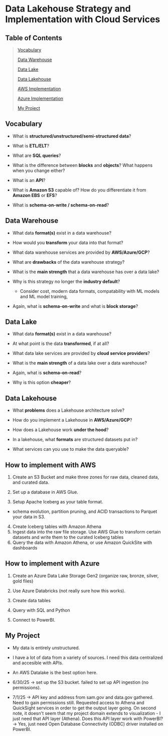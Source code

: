 # Data Lakehouse Strategy and Implementation with Cloud Services
## Table of Contents
>[Vocabulary](#vocabulary)
>
>[Data Warehouse](#data-warehouse)
>
>[Data Lake](#data-lake)
>
>[Data Lakehouse](#data-lakehouse)
>
>[AWS Implementation](#how-to-implement-with-aws)
>
>[Azure Implementation](#how-to-implement-with-azure)
>
>[My Project](#my-project)

## Vocabulary
- What is **structured/unstructured/semi-structured data**?

- What is **ETL/ELT**?
- What are **SQL queries**?
- What is the difference between **blocks** and **objects**? What happens when you change either?
- What is an **API**? 
- What is **Amazon S3** capable of? How do you differentiate it from **Amazon EBS** or **EFS**?
- What is **schema-on-write / schema-on-read**?

## Data Warehouse
- What data **format(s)** exist in a data warehouse?

- How would you **transform** your data into that format?
- What data warehouse services are provided by **AWS/Azure/GCP**?
- What are **drawbacks** of the data warehouse strategy?
- What is the **main strength** that a data warehouse has over a data lake?
- Why is this strategy no longer the **industry default**?
    - Consider cost, modern data formats, compatability with ML models and ML model training, 
- Again, what is **schema-on-write** and what is **block storage**?

## Data Lake
- What data **format(s)** exist in a data warehouse?

- At what point is the data **transformed**, if at all?
- What data lake services are provided by **cloud service providers**?
- What is the **main strength** of a data lake over a data warehouse?
- Again, what is **schema-on-read**?
- Why is this option **cheaper**?

## Data Lakehouse
- What **problems** does a Lakehouse architecture solve?

- How do you implement a Lakehouse in **AWS/Azure/GCP**?
- How does a Lakehouse work **under the hood**?
- In a lakehouse, what **formats** are structured datasets put in?
- What services can you use to make the data queryable?

## How to implement with AWS
1. Create an S3 Bucket and make three zones for raw data, cleaned data, and curated data.

2. Set up a database in AWS Glue.
3. Setup Apache Iceberg as your table format.
- schema evolution, partition pruning, and ACID transactions to Parquet your data in S3.
4. Create Iceberg tables with Amazon Athena
5. Ingest data into the raw file storage. Use AWS Glue to transform certain datasets and write them to the curated Iceberg tables
6. Query the data with Amazon Athena, or use Amazon QuickSite with dashboards

## How to implement with Azure
1. Create an Azure Data Lake Storage Gen2 (organize raw, bronze, silver, gold files)

2. Use Azure Databricks (not really sure how this works).
3. Create data tables
4. Query with SQL and Python
5. Connect to PowerBI.

## My Project
- My data is entirely unstructured.

- I have a lot of data from a variety of sources. I need this data centralized and accesible with APIs. 
- An AWS Datalake is the best option here.
- 6/30/25 -> set up the S3 bucket. failed to set up API ingestion (no permissions).
- 7/1/25 -> API key and address from sam.gov and data.gov gathered. Need to gain permissions still. Requested access to Athena and QuickSight services in order to get the output layer going. On second note, it doesn't seem that my project domain extends to visualization - I just need that API layer (Athena). Does this API layer work with PowerBI? -> Yes, just need Open Database Connectivity (ODBC) driver installed on PowerBI. 